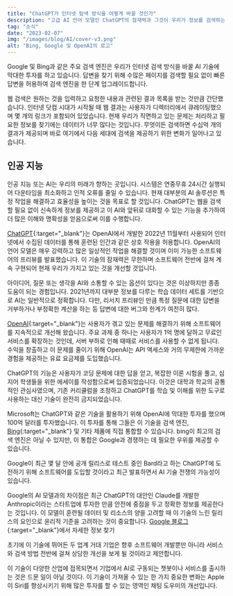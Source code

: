 ```yaml
---
title: "ChatGPT가 인터넷 탐색 방식을 어떻게 바꿀 것인가"
description: "고급 AI 언어 모델인 ChatGPT의 잠재력과 그것이 우리가 정보를 검색하는 방식을 어떻게 변화시킬 것인지 알아보세요."
tag: "소식"
date: "2023-02-07"
img: "/images/blog/AI/cover-v3.png"
alt: "Bing, Google 및 OpenAI의 로고"
---
```


Google 및 Bing과 같은 주요 검색 엔진은 우리가 인터넷 검색 방식을 바꿀 AI 기술에 막대한 투자를 하고 있습니다. 답변을 찾기 위해 수많은 페이지를 검색할 필요 없이 빠른 답변을 허용하여 검색 엔진을 한 단계 업그레이드합니다.

웹 검색은 원하는 것을 입력하고 요청한 내용과 관련된 결과 목록을 받는 것만큼 간단했습니다. 인터넷 닷컴 시대가 시작될 때 웹 결과는 사용자가 디렉터리에서 큐레이팅했으며 몇 개의 링크가 포함되어 있었습니다. 현재 우리가 직면하고 있는 문제는 처리하고 필요한 정보를 찾기에는 데이터가 너무 많다는 것입니다. 무엇이든 검색하면 수십억 개의 결과가 제공되며 바로 여기에서 다음 세대에 검색을 제공하기 위한 변화가 일어나고 있습니다.

<Media source="/images/blog/AI/youtube.png"  alt="유튜브 검색 결과"></Media>

## 인공 지능

인공 지능 또는 AI는 우리의 미래가 향하는 곳입니다. 시스템은 연중무휴 24시간 실행되어 다운타임을 최소화하고 인적 오류를 줄일 수 있습니다. 현재 대부분의 AI 솔루션은 특정 작업을 해결하고 효율성을 높이는 것을 목표로 할 것입니다. ChatGPT는 웹을 검색할 필요 없이 신속하게 정보를 제공하고 이 AI와 앞뒤로 대화할 수 있는 기능을 추가하여 더 많은 이해와 명확성을 얻음으로써 이를 수행합니다.

[ChatGPT](https://chat.openai.com/){:target="\_blank"}는 OpenAI에서 개발한 2022년 11월부터 사용되어 인터넷에서 수집된 데이터를 통해 훈련된 인간과 같은 상호 작용을 허용합니다. OpenAI의 언어 모델은 매우 강력하고 많은 일상적인 작업을 해결할 것이며 이미 가능한 소프트웨어의 프리뷰를 발표했습니다. 이 기술의 잠재력은 무한하며 소프트웨어 전반에 걸쳐 계속 구현되어 현재 우리가 가지고 있는 것을 개선할 것입니다.

<Media source="/images/blog/AI/chatgpt.png"  alt="ChatGPT"></Media>

아이디어, 질문 또는 생각을 AI와 소통할 수 있는 옵션이 있다는 것은 이상하지만 종종 도움이 되는 경험입니다. 2021년까지 대부분 정보를 다루는 학습 데이터 세트를 기반으로 AI는 일반적으로 정확합니다. 다만, 리서치 프리뷰인 만큼 특정 질문에 대한 답변을 거부하거나 부정확한 계산을 하는 등 답변에 대한 버그와 한계가 여전히 많다.

[OpenAI](https://openai.com/){:target="\_blank"}는 사용자가 겪고 있는 문제를 해결하기 위해 소프트웨어를 지속적으로 개선해 왔습니다. 주요 과제 중 하나는 사용자가 1억 명에 달하고 무료인 서비스를 확장하는 것인데, 서버 부하로 인해 때때로 서비스를 사용할 수 없게 됩니다. 수익을 창출하고 이 문제를 줄이기 위해 OpenAI는 API 액세스와 거의 무제한에 가까운 경험을 제공하는 유료 요금제를 도입했습니다.

ChatGPT의 기능은 사용자가 코딩 문제에 대한 답을 얻고, 복잡한 이론 시험을 풀고, 심지어 학생들을 위한 에세이를 작성함으로써 입증되었습니다. 이것은 대학과 학교의 공통적인 관심사였으며, 기존 커리큘럼을 조정하고 ChatGPT를 학습 및 이해를 위한 도구로 사용하는 대신 기술이 완전히 금지되었습니다.

Microsoft는 ChatGPT와 같은 기술을 활용하기 위해 OpenAI에 막대한 투자를 했으며 100억 달러를 투자했습니다. 이 투자를 통해 그들은 이 기술을 검색 엔진, [Bing](https://bing.com/){:target="\_blank"} 및 기타 제품에 직접 통합할 수 있습니다. bing이 최고의 검색 엔진은 아닐 수 있지만, 이 통합은 Google과 경쟁하는 데 필요한 우위를 제공할 수 있습니다.

Google이 최근 몇 달 안에 공개 릴리스로 테스트 중인 Bard라고 하는 ChatGPT에 도전하기 위해 소프트웨어를 도입할 것이라고 최근 발표하면서 AI 기술 전쟁의 가능성이 있습니다.

<Vid source="/images/blog/AI/bard.webm" credit="Google" thumbnail="https://storage.googleapis.com/gweb-uniblog-publish-prod/images/feb_6_AI_hero.width-1000.format-webp.webp"></Vid>

Google의 AI 모델과의 차이점은 최근 ChatGPT의 대안인 Claude를 개발한 Anthropic이라는 스타트업에 투자한 만큼 안전에 중점을 두고 정확한 정보를 제공한다는 것입니다. 이 모델이 훈련될 데이터 및 리소스의 양을 고려할 때 이 기술의 느린 릴리스의 요인으로 윤리적 기준을 고려하는 것이 중요합니다. [Google 블로그](https://blog.google/technology/ai/bard-google-ai-search-updates/){:target="\_blank"}에서 자세한 정보 찾기

초기에 이 기술에 뛰어든 두 업계 거대 기업은 향후 소프트웨어 개발뿐만 아니라 서비스와 검색 방법 전반에 걸쳐 상당한 개선을 보게 될 것이라고 제안합니다.

이 기술이 다양한 산업에 접목되면서 기업에서 AI로 구동되는 챗봇이나 서비스를 출시하는 것은 드문 일이 아닐 것이다. 이 기술이 가져올 수 있는 한 가지 중요한 변화는 Apple이 Siri를 향상시키기 위해 많은 투자를 할 수 있는 영역인 채팅 도우미의 개선입니다.